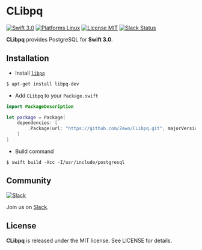 CLibpq
======

[![Swift 3.0](https://img.shields.io/badge/Swift-3.0-orange.svg?style=flat)](https://swift.org)
[![Platforms Linux](https://img.shields.io/badge/Platforms-Linux-lightgray.svg?style=flat)](https://swift.org)
[![License MIT](https://img.shields.io/badge/License-MIT-blue.svg?style=flat)](https://tldrlegal.com/license/mit-license)
[![Slack Status](http://slack.zewo.io/badge.svg)](http://slack.zewo.io)

**CLibpq** provides PostgreSQL for **Swift 3.0**.

## Installation

- Install [`libpq`](http://www.postgresql.org/docs/9.1/static/libpq.html)

```bash
$ apt-get install libpq-dev
```

- Add `CLibpq` to your `Package.swift`

```swift
import PackageDescription

let package = Package(
	dependencies: [
		.Package(url: "https://github.com/Zewo/CLibpq.git", majorVersion: 0, minor: 5)
	]
)

```

- Build command

```
$ swift build -Xcc -I/usr/include/postgresql
```

## Community

[![Slack](http://s13.postimg.org/ybwy92ktf/Slack.png)](http://slack.zewo.io)

Join us on [Slack](http://slack.zewo.io).

License
-------

**CLibpq** is released under the MIT license. See LICENSE for details.
